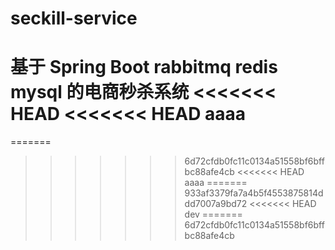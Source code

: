 # seckill-service
基于 Spring Boot rabbitmq redis mysql 的电商秒杀系统
<<<<<<< HEAD
<<<<<<< HEAD
aaaa
=======
=======
>>>>>>> 6d72cfdb0fc11c0134a51558bf6bffbc88afe4cb
<<<<<<< HEAD
aaaa
=======
>>>>>>> 933af3379fa7a4b5f4553875814ddd7007a9bd72
<<<<<<< HEAD
>>>>>>> dev
=======
>>>>>>> 6d72cfdb0fc11c0134a51558bf6bffbc88afe4cb
